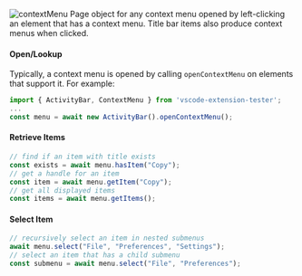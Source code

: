 ![contextMenu](https://user-images.githubusercontent.com/4181232/56651979-88e8f800-668a-11e9-97f6-0a3a7b582a8d.png)
Page object for any context menu opened by left-clicking an element that has a context menu. Title bar items also produce context menus when clicked.

#### Open/Lookup

Typically, a context menu is opened by calling `openContextMenu` on elements that support it. For example:

```typescript
import { ActivityBar, ContextMenu } from 'vscode-extension-tester';
...
const menu = await new ActivityBar().openContextMenu();
```

#### Retrieve Items

```typescript
// find if an item with title exists
const exists = await menu.hasItem("Copy");
// get a handle for an item
const item = await menu.getItem("Copy");
// get all displayed items
const items = await menu.getItems();
```

#### Select Item

```typescript
// recursively select an item in nested submenus
await menu.select("File", "Preferences", "Settings");
// select an item that has a child submenu
const submenu = await menu.select("File", "Preferences");
```

